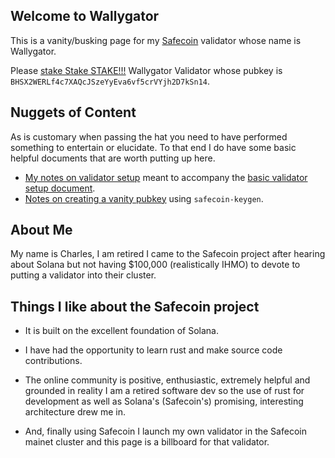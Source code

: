 ## Welcome to Wallygator

This is a vanity/busking page for my [Safecoin](https://safecoin.org) validator whose name is Wallygator.  

Please [stake Stake STAKE!!!](https://stake.safecoin.org/#/) Wallygator Validator whose pubkey is `BHSX2WERLf4c7XAQcJSzeYyEva6vf5crVYjh2D7kSn14`.

## Nuggets of Content
As is customary when passing the hat you need to have performed something to entertain or elucidate.  To that end I do have some basic helpful documents that are worth putting up here.

* [My notes on validator setup](Accounts.md) meant to accompany the [basic validator setup document](https://safecoin.org/validator-set-up-instructions/).
* [Notes on creating a vanity pubkey](Vanity.md) using `safecoin-keygen`.

## About Me
My name is Charles, I am retired I came to the Safecoin project after hearing about Solana but not having $100,000 (realistically IHMO) to devote to putting a validator into their cluster. 

## Things I like about the Safecoin project

- It is built on the excellent foundation of Solana.

- I have had the opportunity to learn rust and make source code contributions.

- The online community is positive, enthusiastic, extremely helpful and grounded in reality
I am a retired software dev so the use of rust for development as well as Solana's (Safecoin's) promising, interesting architecture drew me in.  

- And, finally using Safecoin I launch my own validator in the Safecoin mainet cluster and this page is a billboard for that validator.
